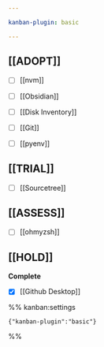 ```yaml
---

kanban-plugin: basic

---
```


## [[ADOPT]]

- [ ] [[nvm]]
- [ ] [[Obsidian]]
- [ ] [[Disk Inventory]]
- [ ] [[Git]]
- [ ] [[pyenv]]


## [[TRIAL]]

- [ ] [[Sourcetree]]


## [[ASSESS]]

- [ ] [[ohmyzsh]]


## [[HOLD]]

**Complete**
- [x] [[Github Desktop]]




%% kanban:settings
```
{"kanban-plugin":"basic"}
```
%%